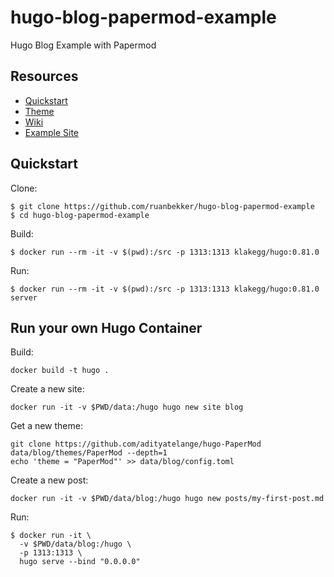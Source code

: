 # hugo-blog-papermod-example
Hugo Blog Example with Papermod

## Resources

- [Quickstart](https://gohugo.io/getting-started/quick-start/)
- [Theme](https://github.com/adityatelange/hugo-PaperMod/wiki/Installation)
- [Wiki](https://github.com/adityatelange/hugo-PaperMod/wiki/Installation)
- [Example Site](https://github.com/adityatelange/hugo-PaperMod/tree/exampleSite)

## Quickstart

Clone:

```
$ git clone https://github.com/ruanbekker/hugo-blog-papermod-example
$ cd hugo-blog-papermod-example
```

Build:

```
$ docker run --rm -it -v $(pwd):/src -p 1313:1313 klakegg/hugo:0.81.0
```

Run:

```
$ docker run --rm -it -v $(pwd):/src -p 1313:1313 klakegg/hugo:0.81.0 server
```

## Run your own Hugo Container

Build:

```
docker build -t hugo .
```

Create a new site:

```
docker run -it -v $PWD/data:/hugo hugo new site blog
```

Get a new theme:

```
git clone https://github.com/adityatelange/hugo-PaperMod data/blog/themes/PaperMod --depth=1
echo 'theme = "PaperMod"' >> data/blog/config.toml
```

Create a new post:

```
docker run -it -v $PWD/data/blog:/hugo hugo new posts/my-first-post.md
```

Run:

```
$ docker run -it \
  -v $PWD/data/blog:/hugo \
  -p 1313:1313 \
  hugo serve --bind "0.0.0.0"
```
